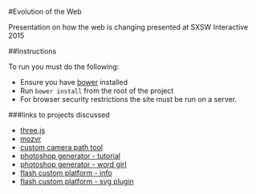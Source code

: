 #Evolution of the Web

Presentation on how the web is changing presented at SXSW Interactive 2015

##Instructions

To run you must do the following:

* Ensure you have [bower](http://bower.io/) installed
* Run `bower install` from the root of the project
* For browser security restrictions the site must be run on a server.


###links to projects discussed

* [three.js](http://threejs.org/)
* [mozvr](http://mozvr.com/)
* [custom camera path tool](https://github.com/cjgammon/three.js-camera-path-tool)
* [photoshop generator - tutorial](http://tomkrcha.com/?p=3896)
* [photoshop generator - word girl](https://github.com/adobe-webplatform/Demo-for-PBS-Kids-Word-Girl)
* [flash custom platform - info](https://helpx.adobe.com/flash/using/custom-platform-support.html)
* [flash custom platform - svg plugin](https://github.com/cjgammon/Flash-Plugin-SnapPlatform)


